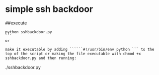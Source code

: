 # simple ssh backdoor 

##execute
``````
python sshbackdoor.py
```
or

make it executable by adding ``````#!/usr/bin/env python ``` to the top of the script or making the file executable with chmod +x sshbackdoor.py and then running:

``````
./sshbackdoor.py
```
